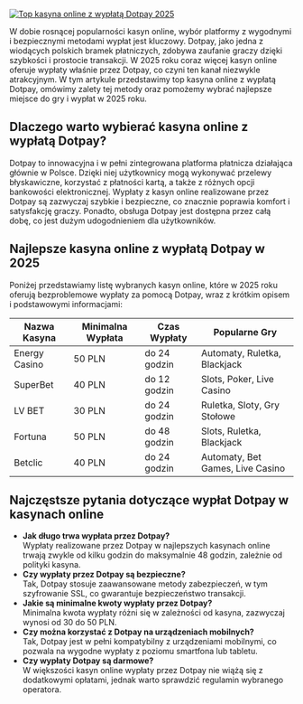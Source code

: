 [![Top kasyna online z wypłatą Dotpay 2025](https://123-caf.pages.dev/gitsignup.png)](https://vrmoo.ru/Bt82HjjY)

<p>W dobie rosnącej popularności kasyn online, wybór platformy z wygodnymi i bezpiecznymi metodami wypłat jest kluczowy. Dotpay, jako jedna z wiodących polskich bramek płatniczych, zdobywa zaufanie graczy dzięki szybkości i prostocie transakcji. W 2025 roku coraz więcej kasyn online oferuje wypłaty właśnie przez Dotpay, co czyni ten kanał niezwykle atrakcyjnym. W tym artykule przedstawimy top kasyna online z wypłatą Dotpay, omówimy zalety tej metody oraz pomożemy wybrać najlepsze miejsce do gry i wypłat w 2025 roku.</p>  <h2>Dlaczego warto wybierać kasyna online z wypłatą Dotpay?</h2> <p>Dotpay to innowacyjna i w pełni zintegrowana platforma płatnicza działająca głównie w Polsce. Dzięki niej użytkownicy mogą wykonywać przelewy błyskawiczne, korzystać z płatności kartą, a także z różnych opcji bankowości elektronicznej. Wypłaty z kasyn online realizowane przez Dotpay są zazwyczaj szybkie i bezpieczne, co znacznie poprawia komfort i satysfakcję graczy. Ponadto, obsługa Dotpay jest dostępna przez całą dobę, co jest dużym udogodnieniem dla użytkowników.</p>  <h2>Najlepsze kasyna online z wypłatą Dotpay w 2025</h2> <p>Poniżej przedstawiamy listę wybranych kasyn online, które w 2025 roku oferują bezproblemowe wypłaty za pomocą Dotpay, wraz z krótkim opisem i podstawowymi informacjami:</p>  <table>   <thead>     <tr>       <th>Nazwa Kasyna</th>       <th>Minimalna Wypłata</th>       <th>Czas Wypłaty</th>       <th>Popularne Gry</th>     </tr>   </thead>   <tbody>     <tr>       <td>Energy Casino</td>       <td>50 PLN</td>       <td>do 24 godzin</td>       <td>Automaty, Ruletka, Blackjack</td>     </tr>     <tr>       <td>SuperBet</td>       <td>40 PLN</td>       <td>do 12 godzin</td>       <td>Slots, Poker, Live Casino</td>     </tr>     <tr>       <td>LV BET</td>       <td>30 PLN</td>       <td>do 24 godzin</td>       <td>Ruletka, Sloty, Gry Stołowe</td>     </tr>     <tr>       <td>Fortuna</td>       <td>50 PLN</td>       <td>do 48 godzin</td>       <td>Slots, Ruletka, Blackjack</td>     </tr>     <tr>       <td>Betclic</td>       <td>40 PLN</td>       <td>do 24 godzin</td>       <td>Automaty, Bet Games, Live Casino</td>     </tr>   </tbody> </table>  <h2>Najczęstsze pytania dotyczące wypłat Dotpay w kasynach online</h2> <ul>   <li><strong>Jak długo trwa wypłata przez Dotpay?</strong><br>Wypłaty realizowane przez Dotpay w najlepszych kasynach online trwają zwykle od kilku godzin do maksymalnie 48 godzin, zależnie od polityki kasyna.</li>   <li><strong>Czy wypłaty przez Dotpay są bezpieczne?</strong><br>Tak, Dotpay stosuje zaawansowane metody zabezpieczeń, w tym szyfrowanie SSL, co gwarantuje bezpieczeństwo transakcji.</li>   <li><strong>Jakie są minimalne kwoty wypłaty przez Dotpay?</strong><br>Minimalna kwota wypłaty różni się w zależności od kasyna, zazwyczaj wynosi od 30 do 50 PLN.</li>   <li><strong>Czy można korzystać z Dotpay na urządzeniach mobilnych?</strong><br>Tak, Dotpay jest w pełni kompatybilny z urządzeniami mobilnymi, co pozwala na wygodne wypłaty z poziomu smartfona lub tabletu.</li>   <li><strong>Czy wypłaty Dotpay są darmowe?</strong><br>W większości kasyn online wypłaty przez Dotpay nie wiążą się z dodatkowymi opłatami, jednak warto sprawdzić regulamin wybranego operatora.</li> </ul>